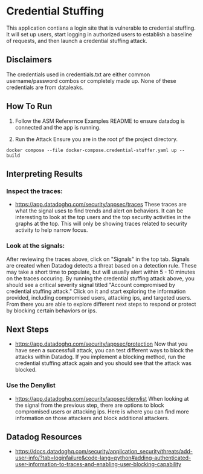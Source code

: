 # Credential Stuffing

This application contians a login site that is vulnerable to credential stuffing. It will set up users, start logging in authorized users to establish a baseline of requests, and then launch a credential stuffing attack.

## Disclaimers
The credentials used in credentials.txt are either common username/password combos or completely made up. None of these credentials are from dataleaks.

## How To Run
1. Follow the ASM Referernce Examples README to ensure datadog is connected and the app is running.

2. Run the Attack
Ensure you are in the root pf the project directory. 
```
docker compose --file docker-compose.credential-stuffer.yaml up --build
```

## Interpreting Results

### Inspect the traces: 
- https://app.datadoghq.com/security/appsec/traces
These traces are what the signal uses to find trends and alert on behaviors. It can be interesting to look at the top users and the top security activities in the graphs at the top. This will only be showing traces related to security activity to help narrow focus. 

### Look at the signals:
After reviewing the traces above, click on "Signals" in the top tab. Signals are created when Datadog detects a threat based on a detection rule. These may take a short time to populate, but will usually alert within 5 - 10 minutes on the traces occuring. By running the credential stuffing attack above, you should see a critical severity signal titled "Account compromised by credential stuffing attack." Click on it and start exploring the information provided, including compromised users, attacking ips, and targeted users. From there you are able to explore different next steps to respond or protect by blocking certain behaviors or ips. 

## Next Steps
- https://app.datadoghq.com/security/appsec/protection
Now that you have seen a successfull attack, you can test different ways to block the attacks within Datadog. If you implement a blocking method, run the credential stuffing attack again and you should see that the attack was blocked. 

### Use the Denylist
- https://app.datadoghq.com/security/appsec/denylist
When looking at the signal from the previous step, there are options to block compromised users or attacking ips. Here is where you can find more information on those attackers and block additional attackers.

## Datadog Resources
- https://docs.datadoghq.com/security/application_security/threats/add-user-info/?tab=loginfailure&code-lang=python#adding-authenticated-user-information-to-traces-and-enabling-user-blocking-capability

